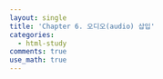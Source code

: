 ```yaml
---
layout: single
title: 'Chapter 6. 오디오(audio) 삽입'
categories:
  - html-study
comments: true
use_math: true
---
```


